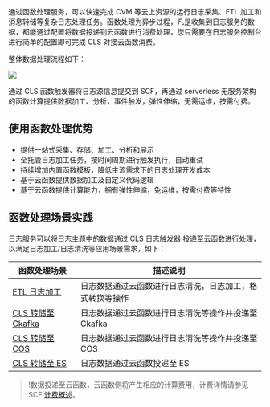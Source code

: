 

通过函数处理服务，可以快速完成 CVM 等云上资源的运行日志采集、ETL 加工和消息转储等复杂日志处理任务。函数处理为异步过程，凡是收集到日志服务的数据，都能通过配置将数据投递到云函数进行消费处理，您只需要在日志服务控制台进行简单的配置即可完成 CLS 对接云函数消费。

整体数据处理流程如下：

![](https://main.qcloudimg.com/raw/d00cc3cd47209169d809298f220caff5.svg)


通过 CLS 函数触发器将日志源信息提交到 SCF，再通过 serverless 无服务架构的函数计算提供数据加工、分析，事件触发，弹性伸缩，无需运维，按需付费。

## 使用函数处理优势

- 提供一站式采集、存储、加工、分析和展示
- 全托管日志加工任务，按时间周期进行触发执行，自动重试
- 持续增加内置函数模板，降低主流需求下的日志处理开发成本
- 基于云函数提供数据加工及自定义代码逻辑
- 基于云函数提供计算能力，拥有弹性伸缩，免运维，按需付费等特性

## 函数处理场景实践

日志服务可以将日志主题中的数据通过 [CLS 日志触发器](https://cloud.tencent.com/document/product/583/49587) 投递至云函数进行处理，以满足日志加工/日志清洗等应用场景需求，如下：


| 函数处理场景                                               | 描述说明                                |
| ------------------------------------------------------------ | --------------------------------------- |
| [ ETL 日志加工](https://cloud.tencent.com/document/product/614/50082) | 日志数据通过云函数进行日志清洗，日志加工，格式转换等操作  |
| [CLS 转储至 Ckafka](https://cloud.tencent.com/document/product/614/49878) | 日志数据通过云函数进行日志清洗等操作并投递至 Ckafka  |
| [CLS 转储至 COS](https://cloud.tencent.com/document/product/614/50077) | 日志数据通过云函数进行日志清洗等操作并投递至 COS   |
| [CLS 转储至 ES ](https://cloud.tencent.com/document/product/614/50079) | 日志数据通过云函数投递至 ES   |


>!数据投递至云函数，云函数侧将产生相应的计算费用，计费详情请参见 SCF [计费概述](https://cloud.tencent.com/document/product/583/17299)。
